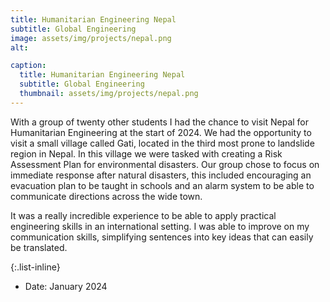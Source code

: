 ```yaml
---
title: Humanitarian Engineering Nepal
subtitle: Global Engineering
image: assets/img/projects/nepal.png
alt: 

caption:
  title: Humanitarian Engineering Nepal
  subtitle: Global Engineering
  thumbnail: assets/img/projects/nepal.png
---
```

With a group of twenty other students I had the chance to visit Nepal for Humanitarian Engineering at the start of 2024. We had the opportunity to visit a small village called Gati, located in the third most prone to landslide region in Nepal. In this village we were tasked with creating a Risk Assessment Plan for environmental disasters. Our group chose to focus on immediate response after natural disasters, this included encouraging an evacuation plan to be taught in schools and an alarm system to be able to communicate directions across the wide town.

It was a really incredible experience to be able to apply practical engineering skills in an international setting. I was able to improve on my communication skills, simplifying sentences into key ideas that can easily be translated.

{:.list-inline}
- Date: January 2024
<!-- - Client: Lines
- Category: Branding -->

